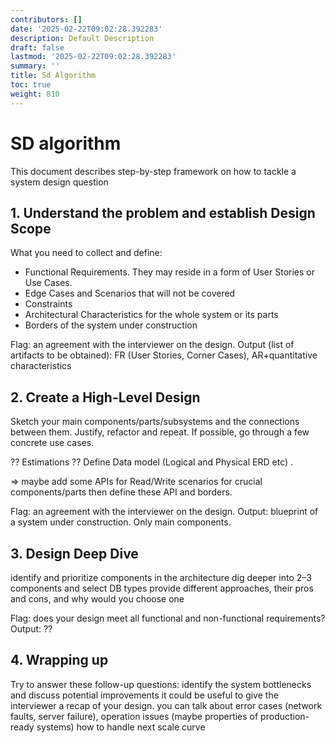 ```yaml
---
contributors: []
date: '2025-02-22T09:02:28.392283'
description: Default Description
draft: false
lastmod: '2025-02-22T09:02:28.392283'
summary: ''
title: Sd Algorithm
toc: true
weight: 810
---
```

# SD algorithm

This document describes step-by-step framework on how to tackle a system design question

## 1. Understand the problem and establish Design Scope

What you need to collect and define:

- Functional Requirements. They may reside in a form of User Stories or Use Cases.
- Edge Cases and Scenarios that will not be covered
- Constraints
- Architectural Characteristics for the whole system or its parts
- Borders of the system under construction

Flag: an agreement with the interviewer on the design.
Output (list of artifacts to be obtained): FR (User Stories, Corner Cases), AR+quantitative characteristics

## 2. Create a High-Level Design

Sketch your main components/parts/subsystems and the connections between them. Justify, refactor and repeat.
If possible, go through a few concrete use cases.

?? Estimations
?? Define Data model (Logical and Physical ERD etc) .

=> maybe add some APIs for Read/Write scenarios for crucial components/parts then define these API and borders.

Flag: an agreement with the interviewer on the design.
Output: blueprint of a system under construction. Only main components.

## 3. Design Deep Dive

identify and prioritize components in the architecture
dig deeper into 2–3 components
and select DB types
provide different approaches, their pros and cons, and why would you choose one

Flag: does your design meet all functional and non-functional requirements?
Output: ??

## 4. Wrapping up

Try to answer these follow-up questions:
identify the system bottlenecks and discuss potential improvements
it could be useful to give the interviewer a recap of your design.
you can talk about error cases (network faults, server failure),
operation issues (maybe properties of production-ready systems)
how to handle next scale curve
